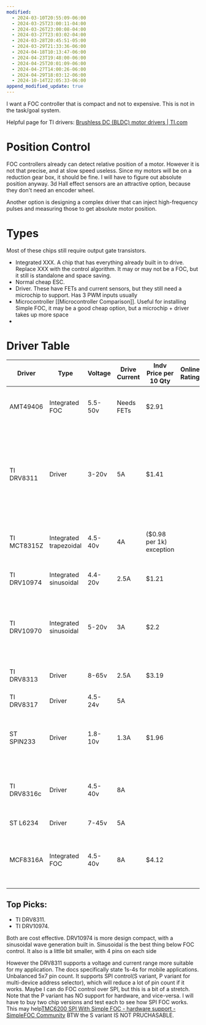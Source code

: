 ```yaml
---
modified:
  - 2024-03-10T20:55:09-06:00
  - 2024-03-25T23:00:11-04:00
  - 2024-03-26T23:00:08-04:00
  - 2024-03-27T23:03:02-04:00
  - 2024-03-28T20:45:51-05:00
  - 2024-03-29T21:33:36-06:00
  - 2024-04-18T10:13:47-06:00
  - 2024-04-23T19:48:00-06:00
  - 2024-04-25T20:01:09-06:00
  - 2024-04-27T14:00:26-06:00
  - 2024-04-29T18:03:12-06:00
  - 2024-10-14T22:05:33-06:00
append_modified_update: true
---
```


I want a FOC controller that is compact and not to expensive. This is not in the task/goal system.

Helpful page for TI drivers: [Brushless DC (BLDC) motor drivers | TI.com](https://www.ti.com/motor-drivers/brushless-dc-bldc-drivers/overview.html)

# Position Control

FOC controllers already can detect relative position of a motor. However it is not that precise, and at slow speed useless. Since my motors will be on a reduction gear box, it should be fine. I will have to figure out absolute position anyway. 3d Hall effect sensors are an attractive option, because they don't need an encoder wheel.

Another option is designing a complex driver that can inject high-frequency pulses and measuring those to get absolute motor position.

# Types
Most of these chips still require output gate transistors.

- Integrated XXX. A chip that has everything already built in to drive. Replace XXX with the control algorithm. It may or may not be a FOC, but it still is standalone and space saving. 
- Normal cheap ESC.
- Driver. These have FETs and current sensors, but they still need a microchip to support. Has 3 PWM inputs usually
- Microcontroller [[Microcontroller Comparison]]. Useful for installing Simple FOC, it may be a good cheap option, but a microchip + driver takes up more space
- 
# Driver Table

| Driver      | Type                   | Voltage | Drive Current | Indv Price per 10 Qty    | Online Rating | Notes                                                                                                                    | Link                                                                                                               |
| ----------- | ---------------------- | ------- | ------------- | ------------------------ | ------------- | ------------------------------------------------------------------------------------------------------------------------ | ------------------------------------------------------------------------------------------------------------------ |
| AMT49406    | Integrated FOC         | 5.5-50v | Needs FETs    | $2.91                    |               | First option I found for code-less FOC. Similar is A89301                                                                | [AMT49406GESSR \| Digikey](https://www.digikey.com/en/products/detail/allegro-microsystems/AMT49406GESSR/10498710) |
| TI DRV8311  | Driver                 | 3-20v   | 5A            | $1.41                    |               | S and P variants have a 1 pwm input mode that automatically generates signals. Also SPI interface, which can be a driver | [Site Unreachable](https://www.mouser.com/new/texas-instruments/ti-drv8311-bldc-motor-driver/)                     |
| TI MCT8315Z | Integrated trapezoidal | 4.5-40v | 4A            | ($0.98 per 1k) exception |               | 1 PWM input. Cant purchase from distributer                                                                              | [MCT8315Z data sheet, product information and support \| TI.com](https://www.ti.com/product/MCT8315Z)              |
| TI DRV10974 | Integrated sinusoidal  | 4.4-20v | 2.5A          | $1.21                    |               | Order from Arrow. Smallest ESC.                                                                                          | [DRV10974 data sheet, product information and support \| TI.com](https://www.ti.com/product/DRV10974)              |
| TI DRV10970 | Integrated sinusoidal  | 5-20v   | 3A            | $2.2                     |               | Similar to DRV10974  except more current, and require hall sensors. In TSSOP package                                     |                                                                                                                    |
| TI DRV8313  | Driver                 | 8-65v   | 2.5A          | $3.19                    |               |                                                                                                                          | [DRV8313 data sheet, product information and support \| TI.com](https://www.ti.com/product/DRV8313)                |
| TI DRV8317  | Driver                 | 4.5-24v | 5A            |                          |               | Need to order 1k                                                                                                         |                                                                                                                    |
| ST SPIN233  | Driver                 | 1.8-10v | 1.3A          | $1.96                    |               | Nice and simple triple half bridge, Smallest ESC. Over priced for functionality                                          | [Fetching Title#mc68](https://www.st.com/en/motor-drivers/stspin233.html)                                          |
| TI DRV8316c | Driver                 | 4.5-40v | 8A            |                          |               | Has better current sensing than 8316. Need to be in 3k orders.                                                           |                                                                                                                    |
| ST L6234    | Driver                 | 7-45v   | 5A            |                          |               | Basic, bigger package                                                                                                    |                                                                                                                    |
| MCF8316A    | Integrated FOC         | 4.5-40v | 8A            | $4.12                    |               | An interesting option from TI. I think it is limited to 12-24 volt motors                                                |                                                                                                                    |


## Top Picks:
- TI DRV8311.
- TI DRV10974. 

Both are cost effective. DRV10974 is more design compact, with a sinusoidal wave generation built in. Sinusoidal is the best thing below FOC control. It also is a little bit smaller, with 4 pins on each side

However the DRV8311 supports a voltage and current range more suitable for my application. The docs specifically state 1s-4s for mobile applications. Unbalanced 5x7 pin count. It supports SPI control(S variant, P variant for multi-device address selector), which will reduce a lot of pin count if it works. Maybe I can do FOC control over SPI, but this is a bit of a stretch. Note that the P variant has NO support for hardware, and vice-versa. I will have to buy two chip versions and test each to see how SPI FOC works. This may help[TMC6200 SPI With Simple FOC - hardware support - SimpleFOC Community](https://community.simplefoc.com/t/tmc6200-spi-with-simple-foc/4157/3) BTW the S variant IS NOT PRUCHASABLE.


